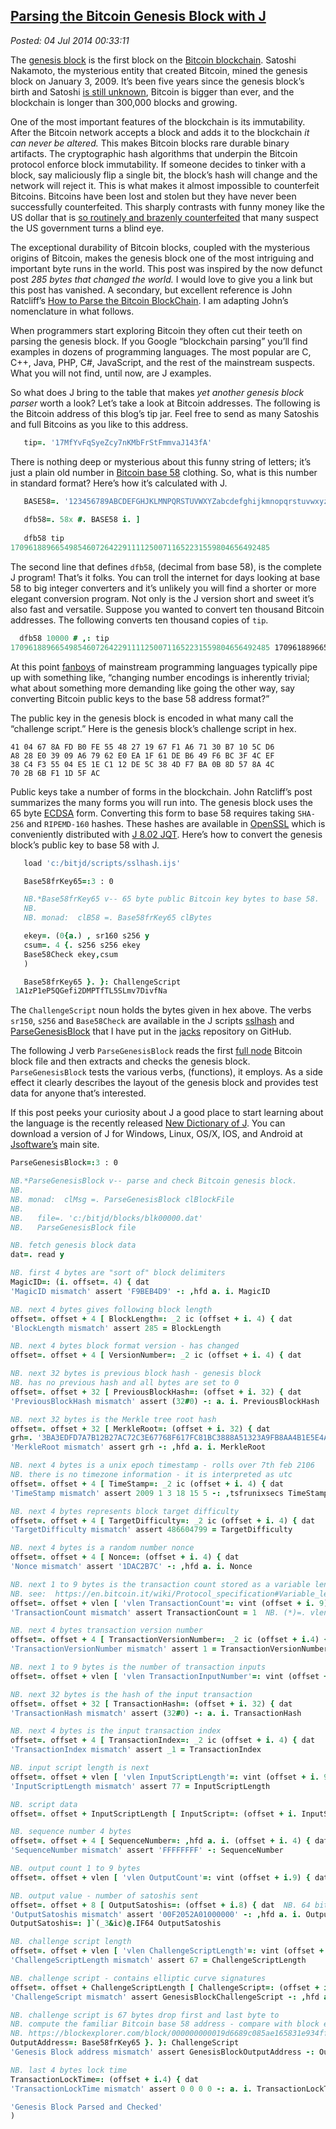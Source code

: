  
[Parsing the Bitcoin Genesis Block with J](https://bakerjd99.wordpress.com/2014/07/03/parsing-the-bitcoin-genesis-block-with-j/)
-------------------------------------------------------------------------------------------------------------------------------

*Posted: 04 Jul 2014 00:33:11*

The [genesis block](https://en.bitcoin.it/wiki/Genesis_block) is the
first block on the [Bitcoin blockchain](https://blockexplorer.com/).
Satoshi Nakamoto, the mysterious entity that created Bitcoin, mined the
genesis block on January 3, 2009. It’s been five years since the genesis
block’s birth and Satoshi [is still
unknown](https://en.wikipedia.org/wiki/Satoshi_Nakamoto), Bitcoin is
bigger than ever, and the blockchain is longer than 300,000 blocks and
growing.

One of the most important features of the blockchain is its
immutability. After the Bitcoin network accepts a block and adds it to
the blockchain *it can never be altered.* This makes Bitcoin blocks rare
durable binary artifacts. The cryptographic hash algorithms that
underpin the Bitcoin protocol enforce block immutability. If someone
decides to tinker with a block, say maliciously flip a single bit, the
block’s hash will change and the network will reject it. This is what
makes it almost impossible to counterfeit Bitcoins. Bitcoins have been
lost and stolen but they have never been successfully counterfeited.
This sharply contrasts with funny money like the US dollar that is [so
routinely and brazenly
counterfeited](https://www.npr.org/blogs/money/2013/09/05/219264902/the-world-capital-of-counterfeit-dollars)
that many suspect the US government turns a blind eye.

The exceptional durability of Bitcoin blocks, coupled with the
mysterious origins of Bitcoin, makes the genesis block one of the most
intriguing and important byte runs in the world. This post was inspired
by the now defunct post *285 bytes that changed the world.* I would love
to give you a link but this post has vanished. A secondary, but
excellent reference is John Ratcliff’s [How to Parse the Bitcoin
BlockChain](https://codesuppository.blogspot.com/2014/01/how-to-parse-bitcoin-blockchain.html).
I am adapting John’s nomenclature in what follows.

When programmers start exploring Bitcoin they often cut their teeth on
parsing the genesis block. If you Google “blockchain parsing” you’ll
find examples in dozens of programming languages. The most popular are
C, C++, Java, PHP, C\#, JavaScript, and the rest of the mainstream
suspects. What you will not find, until now, are J examples.

So what does J bring to the table that makes *yet another genesis block
parser* worth a look? Let’s take a look at Bitcoin addresses. The
following is the Bitcoin address of this blog’s tip jar. Feel free to
send as many Satoshis and full Bitcoins as you like to this address.

```J
   tip=. '17MfYvFqSyeZcy7nKMbFrStFmmvaJ143fA'
```

There is nothing deep or mysterious about this funny string of letters;
it’s just a plain old number in [Bitcoin base
58](https://en.bitcoin.it/wiki/Base58Check_encoding) clothing. So, what
is this number in standard format? Here’s how it’s calculated with J.

```J
   BASE58=. '123456789ABCDEFGHJKLMNPQRSTUVWXYZabcdefghijkmnopqrstuvwxyz'
 
   dfb58=. 58x #. BASE58 i. ]
 
   dfb58 tip
1709618896654985460726422911112500711652231559804656492485
```

The second line that defines `dfb58`, (decimal from base 58), is the
complete J program! That’s it folks. You can troll the internet for days
looking at base 58 to big integer converters and it’s unlikely you will
find a shorter or more elegant conversion program. Not only is the J
version short and sweet it’s also fast and versatile. Suppose you wanted
to convert ten thousand Bitcoin addresses. The following converts ten
thousand copies of `tip`.

```J
  dfb58 10000 # ,: tip
1709618896654985460726422911112500711652231559804656492485 17096188966549854607264...
```

At this point
[fanboys](https://www.urbandictionary.com/define.php?term=fanboy) of
mainstream programming languages typically pipe up with something like,
“changing number encodings is inherently trivial; what about something
more demanding like going the other way, say converting Bitcoin public
keys to the base 58 address format?”

The public key in the genesis block is encoded in what many call the
“challenge script.” Here is the genesis block’s challenge script in hex.


    41 04 67 8A FD B0 FE 55 48 27 19 67 F1 A6 71 30 B7 10 5C D6 
    A8 28 E0 39 09 A6 79 62 E0 EA 1F 61 DE B6 49 F6 BC 3F 4C EF 
    38 C4 F3 55 04 E5 1E C1 12 DE 5C 38 4D F7 BA 0B 8D 57 8A 4C 
    70 2B 6B F1 1D 5F AC 

Public keys take a number of forms in the blockchain. John Ratcliff’s
post summarizes the many forms you will run into. The genesis block uses
the 65 byte
[ECDSA](https://blog.cloudflare.com/ecdsa-the-digital-signature-algorithm-of-a-better-internet)
form. Converting this form to base 58 requires taking `SHA-256` and
`RIPEMD-160` hashes. These hashes are available in
[OpenSSL](https://www.openssl.org/) which is conveniently distributed
with [J 8.02
JQT](https://www.jsoftware.com/jwiki/Guides/Qt%20IDE/Install). Here’s how
to convert the genesis block’s public key to base 58 with J.

```J
   load 'c:/bitjd/scripts/sslhash.ijs'

   Base58frKey65=:3 : 0

   NB.*Base58frKey65 v-- 65 byte public Bitcoin key bytes to base 58.
   NB.
   NB. monad:  clB58 =. Base58frKey65 clBytes

   ekey=. (0{a.) , sr160 s256 y
   csum=. 4 {. s256 s256 ekey
   Base58Check ekey,csum
   )

   Base58frKey65 }. }: ChallengeScript
 1A1zP1eP5QGefi2DMPTfTL5SLmv7DivfNa
```

The `ChallengeScript` noun holds the bytes given in hex above. The verbs
`sr150`, `s256` and `Base58Check` are available in the J scripts
[sslhash](https://github.com/bakerjd99/jacks/blob/master/bitcoin/sslhash.ijs)
and
[ParseGenesisBlock](https://github.com/bakerjd99/jacks/blob/master/bitcoin/ParseGenesisBlock.ijs)
that I have put in the [jacks](https://github.com/bakerjd99/jacks)
repository on GitHub.

The following J verb `ParseGenesisBlock` reads the first [full
node](https://bitcoin.org/en/download) Bitcoin block file and then
extracts and checks the genesis block. `ParseGenesisBlock` tests the
various verbs, (functions), it employs. As a side effect it clearly
describes the layout of the genesis block and provides test data for
anyone that’s interested.

If this post peeks your curiosity about J a good place to start learning
about the language is the recently released [New Dictionary of
J](https://www.jsoftware.com/jwiki/Vocabulary/HowNuVoc). You can download
a version of J for Windows, Linux, OS/X, IOS, and Android at
[Jsoftware’s](https://www.jsoftware.com/) main site.

```J
ParseGenesisBlock=:3 : 0

NB.*ParseGenesisBlock v-- parse and check Bitcoin genesis block.
NB.
NB. monad:  clMsg =. ParseGenesisBlock clBlockFile
NB.
NB.   file=. 'c:/bitjd/blocks/blk00000.dat'
NB.   ParseGenesisBlock file

NB. fetch genesis block data
dat=. read y

NB. first 4 bytes are "sort of" block delimiters
MagicID=: (i. offset=. 4) { dat
'MagicID mismatch' assert 'F9BEB4D9' -: ,hfd a. i. MagicID

NB. next 4 bytes gives following block length
offset=. offset + 4 [ BlockLength=: _2 ic (offset + i. 4) { dat
'BlockLength mismatch' assert 285 = BlockLength

NB. next 4 bytes block format version - has changed
offset=. offset + 4 [ VersionNumber=: _2 ic (offset + i. 4) { dat

NB. next 32 bytes is previous block hash - genesis block
NB. has no previous hash and all bytes are set to 0
offset=. offset + 32 [ PreviousBlockHash=: (offset + i. 32) { dat
'PreviousBlockHash mismatch' assert (32#0) -: a. i. PreviousBlockHash

NB. next 32 bytes is the Merkle tree root hash
offset=. offset + 32 [ MerkleRoot=: (offset + i. 32) { dat
grh=. '3BA3EDFD7A7B12B27AC72C3E67768F617FC81BC3888A51323A9FB8AA4B1E5E4A'
'MerkleRoot mismatch' assert grh -: ,hfd a. i. MerkleRoot

NB. next 4 bytes is a unix epoch timestamp - rolls over 7th feb 2106
NB. there is no timezone information - it is interpreted as utc
offset=. offset + 4 [ TimeStamp=: _2 ic (offset + i. 4) { dat
'TimeStamp mismatch' assert 2009 1 3 18 15 5 -: ,tsfrunixsecs TimeStamp

NB. next 4 bytes represents block target difficulty
offset=. offset + 4 [ TargetDifficulty=: _2 ic (offset + i. 4) { dat
'TargetDifficulty mismatch' assert 486604799 = TargetDifficulty

NB. next 4 bytes is a random number nonce
offset=. offset + 4 [ Nonce=: (offset + i. 4) { dat
'Nonce mismatch' assert '1DAC2B7C' -: ,hfd a. i. Nonce

NB. next 1 to 9 bytes is the transaction count stored as a variable length integer
NB. see:  https://en.bitcoin.it/wiki/Protocol_specification#Variable_length_integer
offset=. offset + vlen [ 'vlen TransactionCount'=: vint (offset + i. 9) { dat
'TransactionCount mismatch' assert TransactionCount = 1  NB. (*)=. vlen

NB. next 4 bytes transaction version number
offset=. offset + 4 [ TransactionVersionNumber=: _2 ic (offset + i.4) { dat
'TransactionVersionNumber mismatch' assert 1 = TransactionVersionNumber

NB. next 1 to 9 bytes is the number of transaction inputs
offset=. offset + vlen [ 'vlen TransactionInputNumber'=: vint (offset + i. 9) { dat

NB. next 32 bytes is the hash of the input transaction
offset=. offset + 32 [ TransactionHash=: (offset + i. 32) { dat
'TransactionHash mismatch' assert (32#0) -: a. i. TransactionHash

NB. next 4 bytes is the input transaction index
offset=. offset + 4 [ TransactionIndex=: _2 ic (offset + i. 4) { dat
'TransactionIndex mismatch' assert _1 = TransactionIndex

NB. input script length is next
offset=. offset + vlen [ 'vlen InputScriptLength'=: vint (offset + i. 9) { dat
'InputScriptLength mismatch' assert 77 = InputScriptLength

NB. script data
offset=. offset + InputScriptLength [ InputScript=: (offset + i. InputScriptLength) { dat

NB. sequence number 4 bytes
offset=. offset + 4 [ SequenceNumber=: ,hfd a. i. (offset + i. 4) { dat
'SequenceNumber mismatch' assert 'FFFFFFFF' -: SequenceNumber

NB. output count 1 to 9 bytes
offset=. offset + vlen [ 'vlen OutputCount'=: vint (offset + i.9) { dat

NB. output value - number of satoshis sent
offset=. offset + 8 [ OutputSatoshis=: (offset + i.8) { dat  NB. 64 bit unsigned integer
'OutputSatoshis mismatch' assert '00F2052A01000000' -: ,hfd a. i. OutputSatoshis
OutputSatoshis=: ]`(_3&ic)@.IF64 OutputSatoshis

NB. challenge script length
offset=. offset + vlen [ 'vlen ChallengeScriptLength'=: vint (offset + i.9) { dat
'ChallengeScriptLength mismatch' assert 67 = ChallengeScriptLength

NB. challenge script - contains elliptic curve signatures
offset=. offset + ChallengeScriptLength [ ChallengeScript=: (offset + i. ChallengeScriptLength) { dat
'ChallengeScript mismatch' assert GenesisBlockChallengeScript -: ,hfd a. i. ChallengeScript

NB. challenge script is 67 bytes drop first and last byte to
NB. compute the familiar Bitcoin base 58 address - compare with block explorer
NB. https://blockexplorer.com/block/000000000019d6689c085ae165831e934ff763ae46a2a6c172b3f1b60a8ce26f
OutputAddress=: Base58frKey65 }. }: ChallengeScript
'Genesis Block address mismatch' assert GenesisBlockOutputAddress -: OutputAddress

NB. last 4 bytes lock time
TransactionLockTime=: (offset + i.4) { dat
'TransactionLockTime mismatch' assert 0 0 0 0 -: a. i. TransactionLockTime

'Genesis Block Parsed and Checked'
)
```